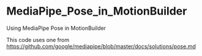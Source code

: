 # MediaPipe_Pose_in_MotionBuilder
Using MediaPipe Pose in MotionBuilder

This code uses one from https://github.com/google/mediapipe/blob/master/docs/solutions/pose.md
